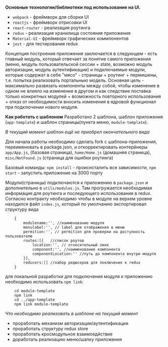 **Основные технологии/библиотеки под использование на UI.**

* `webpack` - фреймворк для сборки UI
* `reactjs` - фреймворк отрисовки UI
* `react-router` - реализация роутинга
* `redux` - реализация хранилища состояния приложения
* `Material-UI` - фреймворк графических коммпонентов
* `jest` - для тестирования redux 

Концепция построения приложения заключается в следующем - есть главный модуль, который отвечает за понятие самого приложения (меню, модуль пользовательской сессии + state, возможно модуль авторизации, модуль аутентификации) и подключаемые модули, которые содержат в себе "мясо" - страницы + роутинг + пермишены, т.е. попытка реализовать портальныю модель. Основная цель - максимально развязать компоненты между собой, чтобы изменение в одном не влияло на изменение в другом и как следствие поставка только конкретных модулей + возможность повторного использования + отказ от необходимости вносить изменения в ядровой функционал при подключении нового модуля.


**Как работать с шаблоном**
Разработано 2 шаблона, шаблон приложения (`app-template`) и шаблон страницы(пункта меню, `module-template`). 

*В текущий момент шаблон ещё не приобрел окончательного вида*

Для начала работы необходимо сделать fork с шаблона-приложения, переименовать в package.json, и откорректировать контерйнеры `app/App.js`, (базовая страница), `home/Home.js` (домашняя страница), `misc/NotFound.js` (страница для ошибки роутинга)

Базовый команды: `npm install` - происнсталить все зависимости, `npm start` - запустить приложение на 3000 порту

Модули(страницы) подключаются к приложению в `package.json` и дополнительно в `utils/modules.js`. Там прогружается необходимая информация для роутинга и последующего использования в redux. Согласно контракту необходимо чтобы в модуле на верхем уровне находился файл `index.js`, который по умолчанию экспортировал  структуру вида
```
    {
        modulename:'', //наименование модуля
        menulabel:'', // label для отображения в меню
        permition:'', // permition для проверки на доступность пользователю
        routes:[{   //список роутов
            location:'', // относительный линк
            component:'', //наименование компонента
            componentLocation:'' //путь до компонента внутри модуля
        }],
        reducers:[] //набор редюсеров для поключения к redux
    }
```

для локальной разработки для подключения модуля к приложению необходимо использовать `npm link`:
```
    cd module-template
    npm link
    cd ../app-template
    npm link module-template
```
*Что необходимо реализовать в шаблоне на текущий момент*

* проработать механизм авторизации/аутентификации
* проработать структуру redux store 
* проработать кросмодульное взаимоедйствие 
* доработать реализацию меню/шапку приложения


